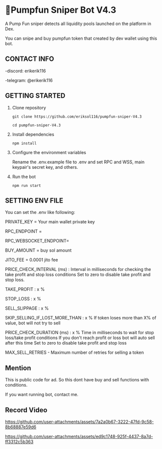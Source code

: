 # 🤖Pumpfun Sniper Bot V4.3

A Pump Fun sniper detects all liquidity pools launched on the platform in Dex.

You can snipe and buy pumpfun token that created by dev wallet using this bot.


## CONTACT INFO

-discord:  erikerik116

-telegram: @erikerik116

## GETTING STARTED

1. Clone repository

    ```
    git clone https://github.com/eriksol116/pumpfun-sniper-V4.3

    cd pumpfun-sniper-V4.3
    ```


2. Install dependencies

    ```
    npm install
    ```
3. Configure the environment variables

    Rename the .env.example file to .env and set RPC and WSS, main keypair's secret key, and others.

4. Run the bot

    ```
    npm run start
    ```


## SETTING ENV FILE

You can set the .env like following:

PRIVATE_KEY =
    Your main wallet private key

RPC_ENDPOINT = 

RPC_WEBSOCKET_ENDPOINT=

BUY_AMOUNT = 
    buy sol amount

JITO_FEE = 0.0001
    jito fee

PRICE_CHECK_INTERVAL (ms) :
   Interval in milliseconds for checking the take profit and stop loss conditions
   Set to zero to disable take profit and stop loss.

TAKE_PROFIT : x %

STOP_LOSS : x  %

SELL_SLIPPAGE : x %

SKIP_SELLING_IF_LOST_MORE_THAN : x %
   If token loses more than X% of value, bot will not try to sell

PRICE_CHECK_DURATION (ms) : x %
   Time in milliseconds to wait for stop loss/take profit conditions
   If you don't reach profit or loss bot will auto sell after this time
   Set to zero to disable take profit and stop loss

MAX_SELL_RETRIES - Maximum number of retries for selling a token

## Mention

This is public code for ad. So this dont have buy and sell functions with conditions.

If you want running bot, contact me.

## Record Video


https://github.com/user-attachments/assets/7a2a0b67-3222-47fd-9c58-8b68887e59d6




https://github.com/user-attachments/assets/ed9c1748-925f-4437-8a7d-ff3312c5b363


